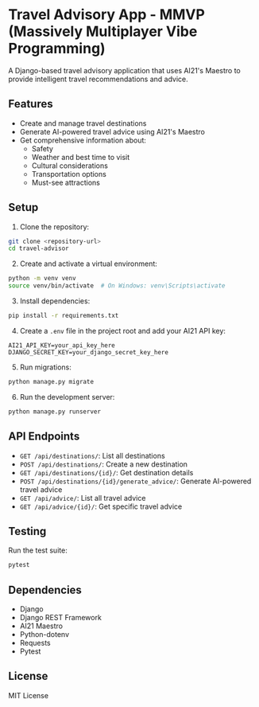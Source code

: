 # Travel Advisory App - MMVP (Massively Multiplayer Vibe Programming)

A Django-based travel advisory application that uses AI21's Maestro to provide intelligent travel recommendations and advice.

## Features

- Create and manage travel destinations
- Generate AI-powered travel advice using AI21's Maestro
- Get comprehensive information about:
  - Safety
  - Weather and best time to visit
  - Cultural considerations
  - Transportation options
  - Must-see attractions

## Setup

1. Clone the repository:
```bash
git clone <repository-url>
cd travel-advisor
```

2. Create and activate a virtual environment:
```bash
python -m venv venv
source venv/bin/activate  # On Windows: venv\Scripts\activate
```

3. Install dependencies:
```bash
pip install -r requirements.txt
```

4. Create a `.env` file in the project root and add your AI21 API key:
```
AI21_API_KEY=your_api_key_here
DJANGO_SECRET_KEY=your_django_secret_key_here
```

5. Run migrations:
```bash
python manage.py migrate
```

6. Run the development server:
```bash
python manage.py runserver
```

## API Endpoints

- `GET /api/destinations/`: List all destinations
- `POST /api/destinations/`: Create a new destination
- `GET /api/destinations/{id}/`: Get destination details
- `POST /api/destinations/{id}/generate_advice/`: Generate AI-powered travel advice
- `GET /api/advice/`: List all travel advice
- `GET /api/advice/{id}/`: Get specific travel advice

## Testing

Run the test suite:
```bash
pytest
```

## Dependencies

- Django
- Django REST Framework
- AI21 Maestro
- Python-dotenv
- Requests
- Pytest

## License

MIT License
